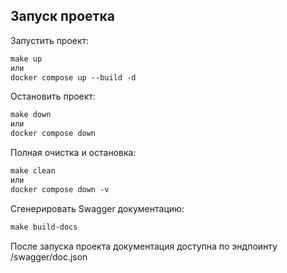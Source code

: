 ## Запуск проетка
Запустить проект:
```Makefile 
make up
или
docker compose up --build -d
```
Остановить проект:
```Makefile 
make down
или
docker compose down
```
Полная очистка и остановка:
```Makefile 
make clean
или
docker compose down -v
```
Сгенерировать Swagger документацию:
```Makefile 
make build-docs
```

После запуска проекта документация доступна по эндпоинту /swagger/doc.json
